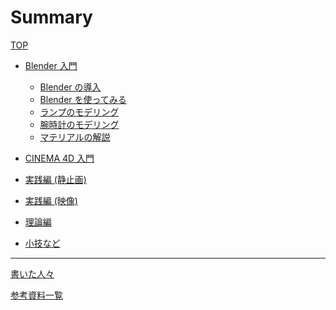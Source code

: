 # Summary

[TOP](./index.md)

- [Blender 入門](./sec1/index.md)

  - [Blender の導入](./sec1/install.md)
  - [Blender を使ってみる](./sec1/start_blender.md)
  - [ランプのモデリング](./sec1/lamp.md)
  - [腕時計のモデリング]()
  - [マテリアルの解説]()

- [CINEMA 4D 入門]()

- [実践編 (静止画)]()

- [実践編 (映像)]()

- [理論編]()

- [小技など]()

----------

[書いた人々](./contributors.md)

[参考資料一覧](./references.md)
